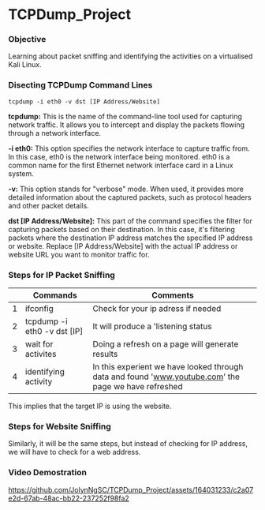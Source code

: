# TCPDump_Project
### Objective
Learning about packet sniffing and identifying the activities on a virtualised Kali Linux.

### Disecting TCPDump Command Lines

    tcpdump -i eth0 -v dst [IP Address/Website]

**tcpdump:** This is the name of the command-line tool used for capturing network traffic. It allows you to intercept and display the packets flowing through a network interface.

**-i eth0:** This option specifies the network interface to capture traffic from. In this case, eth0 is the network interface being monitored. eth0 is a common name for the first Ethernet network interface card in a Linux system.

**-v:** This option stands for "verbose" mode. When used, it provides more detailed information about the captured packets, such as protocol headers and other packet details.

**dst [IP Address/Website]:** This part of the command specifies the filter for capturing packets based on their destination. In this case, it's filtering packets where the destination IP address matches the specified IP address or website. Replace [IP Address/Website] with the actual IP address or website URL you want to monitor traffic for.

### Steps for IP Packet Sniffing 

|    | Commands                     | Comments                            |
|----|------------------------------|-------------------------------------|
|  1 | ifconfig                     | Check for your ip adress if needed  |
|  2 | tcpdump -i eth0 -v dst [IP]  | It will produce a 'listening status |
|  3 | wait for activites           | Doing a refresh on a page will generate results|
|  4 | identifying activity         | In this experient we have looked through data and found 'www.youtube.com' the page we have refreshed |

This implies that the target IP is using the website. 

### Steps for Website Sniffing 

Similarly, it will be the same steps, but instead of checking for IP address, we will have to check for a web address. 

### Video Demostration 

https://github.com/JolynNgSC/TCPDump_Project/assets/164031233/c2a07e2d-67ab-48ac-bb22-237252f98fa2

